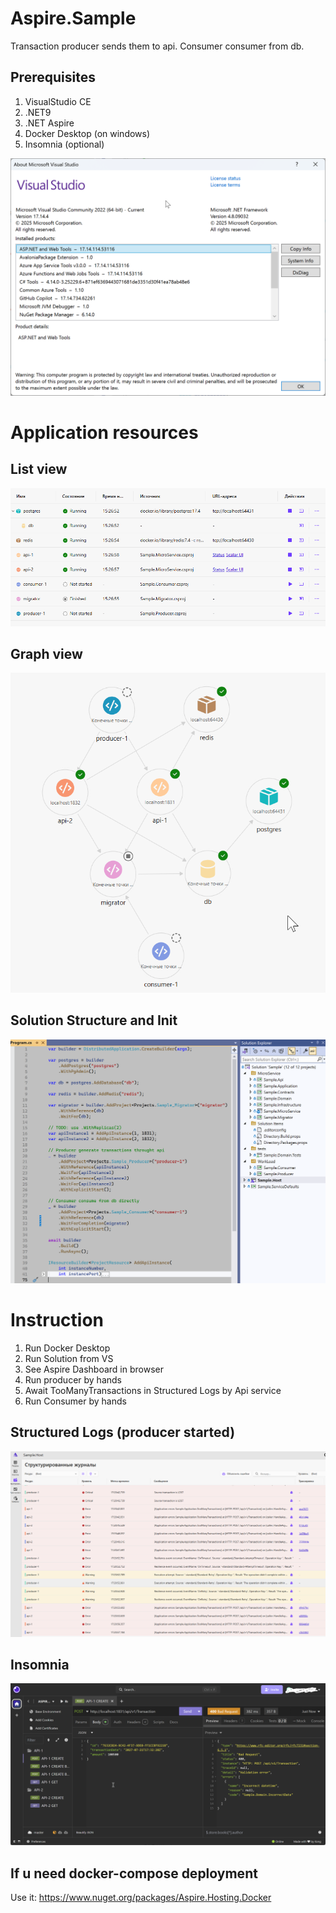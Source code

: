 # Aspire.Sample

Transaction producer sends them to api.
Consumer consumer from db.

## Prerequisites

1. VisualStudio CE
2. .NET9
3. .NET Aspire
4. Docker Desktop (on windows)
5. Insomnia (optional)

![](media/vs-version.png)

# Application resources 

## List view
![](media/aspire-resources.png)

## Graph view
![](media/aspire-graph.png)

## Solution Structure and Init 
![](media/vs-solution.png)

# Instruction

1. Run Docker Desktop
2. Run Solution from VS
3. See Aspire Dashboard in browser
4. Run producer by hands
5. Await TooManyTransactions in Structured Logs by Api service
6. Run Consumer by hands

## Structured Logs (producer started)
![](media/structured-logs.png)

## Insomnia
![](media/insomnia-1.png)

## If u need docker-compose deployment

Use it: https://www.nuget.org/packages/Aspire.Hosting.Docker

